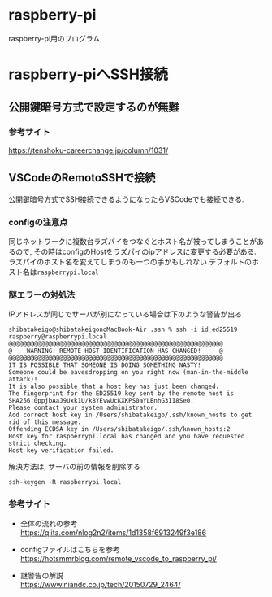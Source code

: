 # raspberry-pi
raspberry-pi用のプログラム

# raspberry-piへSSH接続
## 公開鍵暗号方式で設定するのが無難
### 参考サイト 
https://tenshoku-careerchange.jp/column/1031/

## VSCodeのRemotoSSHで接続
公開鍵暗号方式でSSH接続できるようになったらVSCodeでも接続できる.
### configの注意点
同じネットワークに複数台ラズパイをつなぐとホスト名が被ってしまうことがあるので, その時はconfigのHostをラズパイのipアドレスに変更する必要がある. ラズパイのホスト名を変えてしまうのも一つの手かもしれない.デフォルトのホスト名は`raspberrypi.local`

### 謎エラーの対処法
IPアドレスが同じでサーバが別になっている場合は下のような警告が出る
```
shibatakeigo@shibatakeigonoMacBook-Air .ssh % ssh -i id_ed25519 raspberry@raspberrypi.local 
@@@@@@@@@@@@@@@@@@@@@@@@@@@@@@@@@@@@@@@@@@@@@@@@@@@@@@@@@@@
@    WARNING: REMOTE HOST IDENTIFICATION HAS CHANGED!     @
@@@@@@@@@@@@@@@@@@@@@@@@@@@@@@@@@@@@@@@@@@@@@@@@@@@@@@@@@@@
IT IS POSSIBLE THAT SOMEONE IS DOING SOMETHING NASTY!
Someone could be eavesdropping on you right now (man-in-the-middle attack)!
It is also possible that a host key has just been changed.
The fingerprint for the ED25519 key sent by the remote host is
SHA256:0ppjbAaJ9Uxk1U/k8YEvwUcKXKPS0aYLBnhG3II8Se0.
Please contact your system administrator.
Add correct host key in /Users/shibatakeigo/.ssh/known_hosts to get rid of this message.
Offending ECDSA key in /Users/shibatakeigo/.ssh/known_hosts:2
Host key for raspberrypi.local has changed and you have requested strict checking.
Host key verification failed.
```

解決方法は, サーバの前の情報を削除する
```
ssh-keygen -R raspberrypi.local
```

### 参考サイト 
- 全体の流れの参考 \
https://qiita.com/nlog2n2/items/1d1358f6913249f3e186

- configファイルはこちらを参考\
https://hotsmmrblog.com/remote_vscode_to_raspberry_pi/

- 謎警告の解説 \
https://www.niandc.co.jp/tech/20150729_2464/